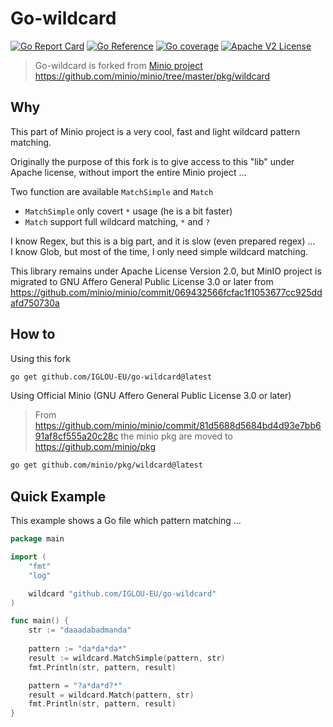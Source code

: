 # Go-wildcard

[![Go Report Card](https://goreportcard.com/badge/github.com/IGLOU-EU/go-wildcard)](https://goreportcard.com/report/github.com/IGLOU-EU/go-wildcard)
[![Go Reference](https://img.shields.io/badge/api-reference-blue)](https://pkg.go.dev/github.com/IGLOU-EU/go-wildcard)
[![Go coverage](https://gocover.io/_badge/github.com/IGLOU-EU/go-wildcard)](https://gocover.io/github.com/IGLOU-EU/go-wildcard)
[![Apache V2 License](https://img.shields.io/badge/license-Apache%202-blue)](https://opensource.org/licenses/MIT)

>Go-wildcard is forked from [Minio project](https://github.com/minio/minio)   
>https://github.com/minio/minio/tree/master/pkg/wildcard

## Why
This part of Minio project is a very cool, fast and light wildcard pattern matching.    

Originally the purpose of this fork is to give access to this "lib" under Apache license, without import the entire Minio project ...

Two function are available `MatchSimple` and `Match`   
- `MatchSimple` only covert `*` usage (he is a bit faster)
- `Match` support full wildcard matching, `*` and `?`

I know Regex, but this is a big part, and it is slow (even prepared regex) ...   
I know Glob, but most of the time, I only need simple wildcard matching.   

This library remains under Apache License Version 2.0, but MinIO project is 
migrated to GNU Affero General Public License 3.0 or later from 
https://github.com/minio/minio/commit/069432566fcfac1f1053677cc925ddafd750730a

## How to
Using this fork
```sh
go get github.com/IGLOU-EU/go-wildcard@latest
```

Using Official Minio (GNU Affero General Public License 3.0 or later)
>From https://github.com/minio/minio/commit/81d5688d5684bd4d93e7bb691af8cf555a20c28c the minio pkg are moved to https://github.com/minio/pkg     
```sh
go get github.com/minio/pkg/wildcard@latest
```

## Quick Example

This example shows a Go file which pattern matching ...  
```go
package main

import (
	"fmt"
	"log"

	wildcard "github.com/IGLOU-EU/go-wildcard"
)

func main() {
    str := "daaadabadmanda"
    
    pattern := "da*da*da*"
    result := wildcard.MatchSimple(pattern, str)
	fmt.Println(str, pattern, result)

    pattern = "?a*da*d?*"
    result = wildcard.Match(pattern, str)
	fmt.Println(str, pattern, result)
}
```
